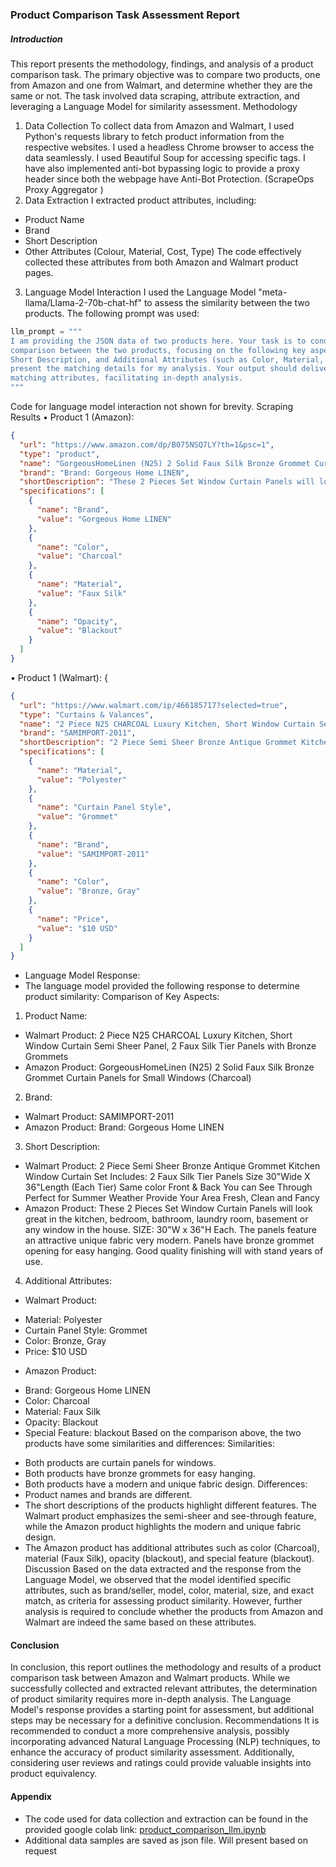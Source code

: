 ### Product Comparison Task Assessment Report

##### Introduction

This report presents the methodology, findings, and analysis of a product comparison task. The
primary objective was to compare two products, one from Amazon and one from Walmart, and
determine whether they are the same or not. The task involved data scraping, attribute extraction,
and leveraging a Language Model for similarity assessment.
Methodology

1. Data Collection
   To collect data from Amazon and Walmart, I used Python's requests library to fetch product
   information from the respective websites. I used a headless Chrome browser to access the data
   seamlessly.
   I used Beautiful Soup for accessing specific tags. I have also implemented anti-bot bypassing logic to
   provide a proxy header since both the webpage have Anti-Bot Protection. (ScrapeOps Proxy
   Aggregator )
2. Data Extraction
   I extracted product attributes, including:

* Product Name
* Brand
* Short Description
* Other Attributes (Colour, Material, Cost, Type)
  The code effectively collected these attributes from both Amazon and Walmart product pages.

3. Language Model Interaction
   I used the Language Model "meta-llama/Llama-2-70b-chat-hf" to assess the similarity between the
   two products. The following prompt was used:

```py
llm_prompt = """ 
I am providing the JSON data of two products here. Your task is to conduct a detailed attribute 
comparison between the two products, focusing on the following key aspects: Product Name, Brand, 
Short Description, and Additional Attributes (such as Color, Material, Cost, and Type). Subsequently, 
present the matching details for my analysis. Your output should deliver a detailed breakdown of the 
matching attributes, facilitating in-depth analysis.
"""
```

Code for language model interaction not shown for brevity.
Scraping Results
• Product 1 (Amazon):

```json
{
  "url": "https://www.amazon.com/dp/B075NSQ7LY?th=1&psc=1",
  "type": "product",
  "name": "GorgeousHomeLinen (N25) 2 Solid Faux Silk Bronze Grommet Curtain Panels for Small Windows (Charcoal)",
  "brand": "Brand: Gorgeous Home LINEN",
  "shortDescription": "These 2 Pieces Set Window Curtain Panels will look great in  the kitchen, bedroom, bathroom, laundry room, basemen or SIZE 'W x 36'H Each. The panels feature an attractive unique fabric very",
  "specifications": [
    {
      "name": "Brand",
      "value": "Gorgeous Home LINEN"
    },
    {
      "name": "Color",
      "value": "Charcoal"
    },
    {
      "name": "Material",
      "value": "Faux Silk"
    },
    {
      "name": "Opacity",
      "value": "Blackout"
    }
  ]
}
```

• Product 1 (Walmart): {

```json
{
  "url": "https://www.walmart.com/ip/466185717?selected=true",
  "type": "Curtains & Valances",
  "name": "2 Piece N25 CHARCOAL Luxury Kitchen, Short Window Curtain Semi Sheer Panel, 2 Faux Silk Tier Panels With Bronze Grommets",
  "brand": "SAMIMPORT-2011",
  "shortDescription": "2 Piece Semi Sheer Bronze Antique Grommet Kitchen Window Curtain Set Includes: 2 Faux Silk Tier Panels Size 30\"Wide X 36\"Length (Each Tier)Same color Front & Back You can See Thru Perfect for Summer Weather Provide our Area Fresh, Clean and Fancy",
  "specifications": [
    {
      "name": "Material",
      "value": "Polyester"
    },
    {
      "name": "Curtain Panel Style",
      "value": "Grommet"
    },
    {
      "name": "Brand",
      "value": "SAMIMPORT-2011"
    },
    {
      "name": "Color",
      "value": "Bronze, Gray"
    },
    {
      "name": "Price",
      "value": "$10 USD"
    }
  ]
}
```

* Language Model Response:
* The language model provided the following response to determine product
  similarity:
  Comparison of Key Aspects:

1. Product Name:

* Walmart Product: 2 Piece N25 CHARCOAL Luxury Kitchen, Short Window Curtain Semi
  Sheer Panel, 2 Faux Silk Tier Panels with Bronze Grommets
* Amazon Product: GorgeousHomeLinen (N25) 2 Solid Faux Silk Bronze Grommet Curtain
  Panels for Small Windows (Charcoal)

2. Brand:

* Walmart Product: SAMIMPORT-2011
* Amazon Product: Brand: Gorgeous Home LINEN

3. Short Description:

* Walmart Product: 2 Piece Semi Sheer Bronze Antique Grommet Kitchen Window Curtain
  Set Includes: 2 Faux Silk Tier Panels Size 30"Wide X 36"Length (Each Tier) Same color Front & Back
  You can See Through Perfect for Summer Weather Provide Your Area Fresh, Clean and Fancy
* Amazon Product: These 2 Pieces Set Window Curtain Panels will look great in the kitchen,
  bedroom, bathroom, laundry room, basement or any window in the house. SIZE: 30"W x 36"H Each.
  The panels feature an attractive unique fabric very modern. Panels have bronze grommet opening for
  easy hanging. Good quality finishing will with stand years of use.

4. Additional Attributes:

* Walmart Product:

+ Material: Polyester
+ Curtain Panel Style: Grommet
+ Color: Bronze, Gray
+ Price: $10 USD

* Amazon Product:

+ Brand: Gorgeous Home LINEN
+ Color: Charcoal
+ Material: Faux Silk
+ Opacity: Blackout
+ Special Feature: blackout
  Based on the comparison above, the two products have some similarities and differences:
  Similarities:

* Both products are curtain panels for windows.
* Both products have bronze grommets for easy hanging.
* Both products have a modern and unique fabric design.
  Differences:
* Product names and brands are different.
* The short descriptions of the products highlight different features. The Walmart product
  emphasizes the semi-sheer and see-through feature, while the Amazon product highlights the
  modern and unique fabric design.
* The Amazon product has additional attributes such as color (Charcoal), material (Faux Silk), opacity
  (blackout), and special feature (blackout).
  Discussion
  Based on the data extracted and the response from the Language Model, we observed that the
  model identified specific attributes, such as brand/seller, model, color, material, size, and exact
  match, as criteria for assessing product similarity. However, further analysis is required to conclude
  whether the products from Amazon and Walmart are indeed the same based on these attributes.

#### Conclusion

In conclusion, this report outlines the methodology and results of a product comparison task
between Amazon and Walmart products. While we successfully collected and extracted relevant
attributes, the determination of product similarity requires more in-depth analysis. The Language
Model's response provides a starting point for assessment, but additional steps may be necessary for
a definitive conclusion.
Recommendations
It is recommended to conduct a more comprehensive analysis, possibly incorporating advanced
Natural Language Processing (NLP) techniques, to enhance the accuracy of product similarity
assessment. Additionally, considering user reviews and ratings could provide valuable insights into
product equivalency.

#### Appendix

* The code used for data collection and extraction can be found in the provided google colab
  link: [product_comparison_llm.ipynb](https://colab.research.google.com/drive/1N4BqINdOmxokVfmGYeAJa01J7ynrkwLB?usp=sharing)
* Additional data samples are saved as json file. Will present based on request